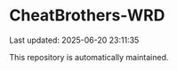 # CheatBrothers-WRD

Last updated: 2025-06-20 23:11:35

This repository is automatically maintained.
